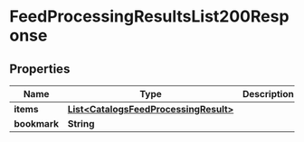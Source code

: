 

# FeedProcessingResultsList200Response


## Properties

| Name | Type | Description | Notes |
|------------ | ------------- | ------------- | -------------|
|**items** | [**List&lt;CatalogsFeedProcessingResult&gt;**](CatalogsFeedProcessingResult.md) |  |  |
|**bookmark** | **String** |  |  [optional] |



